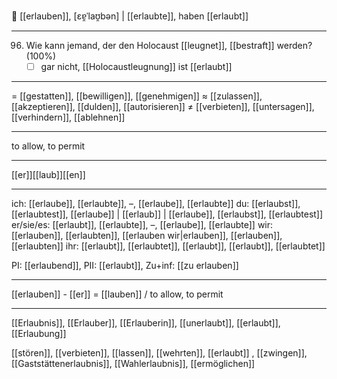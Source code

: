 🤝 [[erlauben]], [ɛɐ̯ˈlaʊ̯bən] | [[erlaubte]], haben [[erlaubt]]

---
96. Wie kann jemand, der den Holocaust [[leugnet]], [[bestraft]] werden? (100%)
	- [ ] gar nicht, [[Holocaustleugnung]] ist [[erlaubt]]

---
= [[gestatten]], [[bewilligen]], [[genehmigen]]
≈ [[zulassen]], [[akzeptieren]], [[dulden]], [[autorisieren]]
≠ [[verbieten]], [[untersagen]], [[verhindern]], [[ablehnen]]

---
to allow, to permit

---
[[er]][[laub]][[en]]

---
ich: [[erlaube]], [[erlaubte]], –, [[erlaube]], [[erlaubte]]
du: [[erlaubst]], [[erlaubtest]], [[erlaube]] | [[erlaub]] | [[erlaube]], [[erlaubst]], [[erlaubtest]]
er/sie/es: [[erlaubt]], [[erlaubte]], –, [[erlaube]], [[erlaubte]]
wir: [[erlauben]], [[erlaubten]], [[erlauben wir|erlauben]], [[erlauben]], [[erlaubten]]
ihr: [[erlaubt]], [[erlaubtet]], [[erlaubt]], [[erlaubt]], [[erlaubtet]]

PI: [[erlaubend]], PII: [[erlaubt]], Zu+inf: [[zu erlauben]]

---
[[erlauben]] - [[er]] = [[lauben]] / to allow, to permit

---
[[Erlaubnis]], [[Erlauber]], [[Erlauberin]], [[unerlaubt]], [[erlaubt]], [[Erlaubung]]

[[stören]], [[verbieten]], [[lassen]], [[wehrten]], [[erlaubt]]
, [[zwingen]], [[Gaststättenerlaubnis]], [[Wahlerlaubnis]], [[ermöglichen]]